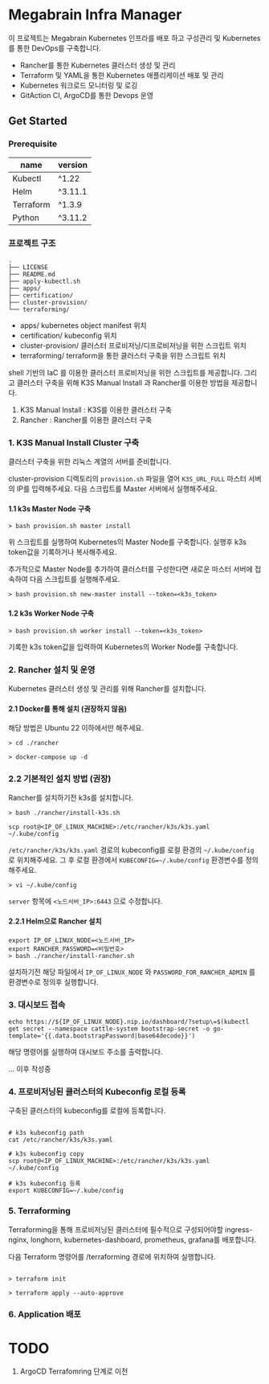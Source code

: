 # Megabrain Infra Manager

이 프로젝트는 Megabrain Kubernetes 인프라를 배포 하고 구성관리 및 Kubernetes를 통한 DevOps를 구축합니다.

- Rancher를 통한 Kubernetes 클러스터 생성 및 관리
- Terraform 및 YAML을 통한 Kubernetes 애플리케이션 배포 및 관리
- Kubernetes 워크로드 모니터링 및 로깅
- GitAction CI, ArgoCD를 통한 Devops 운영

## Get Started 

### Prerequisite

| name      | version |
| --------- | ------- |
| Kubectl   | ^1.22   |
| Helm      | ^3.11.1 |
| Terraform | ^1.3.9  |
| Python    | ^3.11.2 |

### 프로젝트 구조

```shell
.
├── LICENSE
├── README.md
├── apply-kubectl.sh
├── apps/
├── certification/
├── cluster-provision/
└── terraforming/
```

- apps/ kubernetes object manifest 위치
- certification/ kubeconfig 위치
- cluster-provision/ 클러스터 프로비저닝/디프로비저닝을 위한 스크립트 위치
- terraforming/ terraform을 통한 클러스터 구축을 위한 스크립트 위치

shell 기반의 IaC 를 이용한 클러스터 프로비저닝을 위한 스크립트를 제공합니다.
그리고 클러스터 구축을 위해 K3S Manual Install 과 Rancher를 이용한 방법을 제공합니다.

1. K3S Manual Install : K3S를 이용한 클러스터 구축
2. Rancher : Rancher를 이용한 클러스터 구축

### 1. K3S Manual Install Cluster 구축
클러스터 구축을 위한 리눅스 계열의 서버를 준비합니다.

cluster-provision 디렉토리의 `provision.sh` 파일을 열어 `K3S_URL_FULL` 마스터 서버의 IP를 입력해주세요.
다음 스크립트를 Master 서버에서 실행해주세요.

#### 1.1 k3s Master Node 구축

```shell
> bash provision.sh master install
```
위 스크립트를 실행하여 Kubernetes의 Master Node를 구축합니다.
실행후 k3s token값을 기록하거나 복사해주세요.

추가적으로 Master Node를 추가하여 클러스터를 구성한다면 
새로운 마스터 서버에 접속하여 다음 스크립트를 실행해주세요.

```shell
> bash provision.sh new-master install --token=<k3s_token>
```

#### 1.2 k3s Worker Node 구축

```shell
> bash provision.sh worker install --token=<k3s_token>
```
기록한 k3s token값을 입력하여 Kubernetes의 Worker Node를 구축합니다.

### 2. Rancher 설치 및 운영

Kubernetes 클러스터 생성 및 관리를 위해 Rancher를 설치합니다.

#### 2.1 Docker를 통해 설치 (권장하지 않음)
해당 방법은 Ubuntu 22 이하에서만 해주세요.
```
> cd ./rancher

> docker-compose up -d
```

### 2.2 기본적인 설치 방법 (권장)
Rancher를 설치하기전 k3s를 설치합니다.

```shell
> bash ./rancher/install-k3s.sh
```

```shell
scp root@<IP_OF_LINUX_MACHINE>:/etc/rancher/k3s/k3s.yaml ~/.kube/config
```

`/etc/rancher/k3s/k3s.yaml` 경로의 kubeconfig를 로컬 환경의 `~/.kube/config` 로 위치해주세요.
그 후 로컬 환경에서 `KUBECONFIG=~/.kube/config` 환경변수를 정의해주세요.

```shell
> vi ~/.kube/config
```
`server` 항목에 `<노드서버_IP>:6443` 으로 수정합니다.

#### 2.2.1 Helm으로 Rancher 설치
```shell
export IP_OF_LINUX_NODE=<노드서버_IP>
export RANCHER_PASSWORD=<비밀번호>
> bash ./rancher/install-rancher.sh
```
설치하기전 해당 파일에서 `IP_OF_LINUX_NODE` 와 `PASSWORD_FOR_RANCHER_ADMIN` 를 환경변수로 정의후 실행합니다.

### 3. 대시보드 접속

```shell
echo https://${IP_OF_LINUX_NODE}.nip.io/dashboard/?setup\=$(kubectl get secret --namespace cattle-system bootstrap-secret -o go-template='{{.data.bootstrapPassword|base64decode}}')
```

해당 명령어를 실행하여 대시보드 주소를 출력합니다.

... 이후 작성중


### 4. 프로비저닝된 클러스터의 Kubeconfig 로컬 등록
구축된 클러스터의 kubeconfig를 로컬에 등록합니다.

```shell

# k3s kubeconfig path
cat /etc/rancher/k3s/k3s.yaml

# k3s kubeconfig copy
scp root@<IP_OF_LINUX_MACHINE>:/etc/rancher/k3s/k3s.yaml ~/.kube/config

# k3s kubeconfig 등록
export KUBECONFIG=~/.kube/config

```

### 5. Terraforming
Terraforming을 통해 프로비저닝된 클러스터에 필수적으로 구성되어야할
ingress-nginx, longhorn, kubernetes-dashboard, prometheus, grafana를 배포합니다.

다음 Terraform 명령어를 /terraforming 경로에 위치하여 실행합니다.

```shell   

> terraform init

> terraform apply --auto-approve

```

### 6. Application 배포


# TODO

1. ArgoCD Terrafomring 단계로 이전
